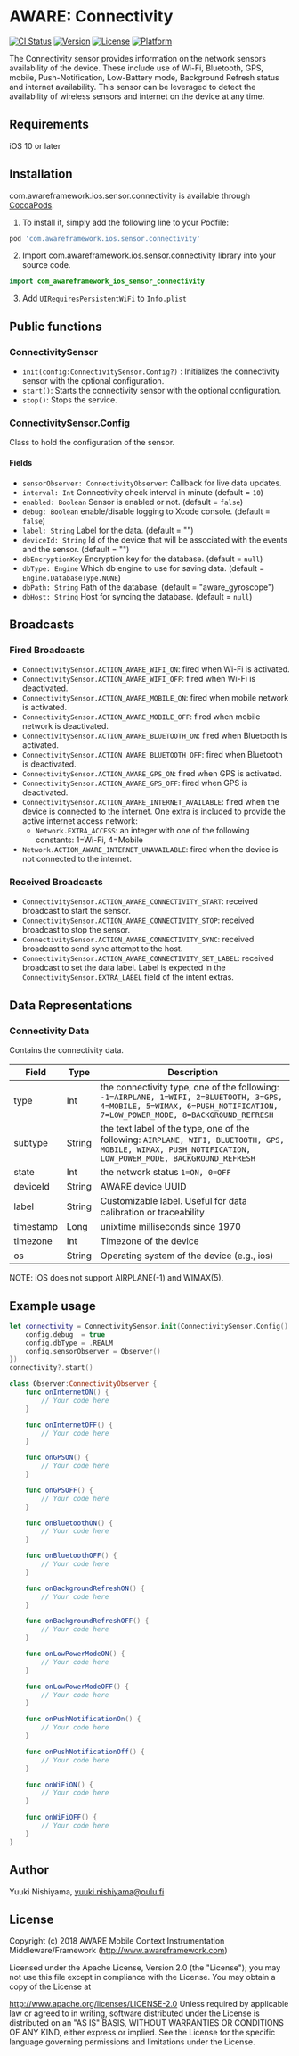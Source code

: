 # AWARE: Connectivity

[![CI Status](https://img.shields.io/travis/awareframework/com.awareframework.ios.sensor.connectivity.svg?style=flat)](https://travis-ci.org/awareframework/com.awareframework.ios.sensor.connectivity)
[![Version](https://img.shields.io/cocoapods/v/com.awareframework.ios.sensor.connectivity.svg?style=flat)](https://cocoapods.org/pods/com.awareframework.ios.sensor.connectivity)
[![License](https://img.shields.io/cocoapods/l/com.awareframework.ios.sensor.connectivity.svg?style=flat)](https://cocoapods.org/pods/com.awareframework.ios.sensor.connectivity)
[![Platform](https://img.shields.io/cocoapods/p/com.awareframework.ios.sensor.connectivity.svg?style=flat)](https://cocoapods.org/pods/com.awareframework.ios.sensor.connectivity)

The Connectivity sensor provides information on the network sensors availability of the device. These include use of Wi-Fi, Bluetooth, GPS, mobile, Push-Notification, Low-Battery mode, Background Refresh status and internet availability. This sensor can be leveraged to detect the availability of wireless sensors and internet on the device at any time. 

## Requirements
iOS 10 or later

## Installation

com.awareframework.ios.sensor.connectivity is available through [CocoaPods](https://cocoapods.org).

1. To install it, simply add the following line to your Podfile:
```ruby
pod 'com.awareframework.ios.sensor.connectivity'
```

2. Import com.awareframework.ios.sensor.connectivity library into your source code.
```swift
import com_awareframework_ios_sensor_connectivity
```

3.  Add `UIRequiresPersistentWiFi` to `Info.plist`


## Public functions

### ConnectivitySensor

+ `init(config:ConnectivitySensor.Config?)` : Initializes the connectivity sensor with the optional configuration.
+ `start()`: Starts the connectivity sensor with the optional configuration.
+ `stop()`: Stops the service.

### ConnectivitySensor.Config

Class to hold the configuration of the sensor.

#### Fields
+ `sensorObserver: ConnectivityObserver`: Callback for live data updates.
+ `interval: Int` Connectivity check interval in minute (default = `10`)
+ `enabled: Boolean` Sensor is enabled or not. (default = `false`)
+ `debug: Boolean` enable/disable logging to Xcode console. (default = `false`)
+ `label: String` Label for the data. (default = "")
+ `deviceId: String` Id of the device that will be associated with the events and the sensor. (default = "")
+ `dbEncryptionKey` Encryption key for the database. (default = `null`)
+ `dbType: Engine` Which db engine to use for saving data. (default = `Engine.DatabaseType.NONE`)
+ `dbPath: String` Path of the database. (default = "aware_gyroscope")
+ `dbHost: String` Host for syncing the database. (default = `null`)

## Broadcasts

### Fired Broadcasts

+ `ConnectivitySensor.ACTION_AWARE_WIFI_ON`: fired when Wi-Fi is activated.
+ `ConnectivitySensor.ACTION_AWARE_WIFI_OFF`: fired when Wi-Fi is deactivated.
+ `ConnectivitySensor.ACTION_AWARE_MOBILE_ON`: fired when mobile network is activated.
+ `ConnectivitySensor.ACTION_AWARE_MOBILE_OFF`: fired when mobile network is deactivated.
+ `ConnectivitySensor.ACTION_AWARE_BLUETOOTH_ON`: fired when Bluetooth is activated.
+ `ConnectivitySensor.ACTION_AWARE_BLUETOOTH_OFF`: fired when Bluetooth is deactivated.
+ `ConnectivitySensor.ACTION_AWARE_GPS_ON`: fired when GPS is activated.
+ `ConnectivitySensor.ACTION_AWARE_GPS_OFF`: fired when GPS is deactivated.
+ `ConnectivitySensor.ACTION_AWARE_INTERNET_AVAILABLE`: fired when the device is connected to the internet. One extra is included to provide the active internet access network:
  + `Network.EXTRA_ACCESS`: an integer with one of the following constants: 1=Wi-Fi, 4=Mobile
+ `Network.ACTION_AWARE_INTERNET_UNAVAILABLE`: fired when the device is not connected to the internet.

### Received Broadcasts

+ `ConnectivitySensor.ACTION_AWARE_CONNECTIVITY_START`: received broadcast to start the sensor.
+ `ConnectivitySensor.ACTION_AWARE_CONNECTIVITY_STOP`: received broadcast to stop the sensor.
+ `ConnectivitySensor.ACTION_AWARE_CONNECTIVITY_SYNC`: received broadcast to send sync attempt to the host.
+ `ConnectivitySensor.ACTION_AWARE_CONNECTIVITY_SET_LABEL`: received broadcast to set the data label. Label is expected in the `ConnectivitySensor.EXTRA_LABEL` field of the intent extras.

## Data Representations

### Connectivity Data

Contains the connectivity data.

| Field     | Type   | Description                                                                                         |
| --------- | ------ | --------------------------------------------------------------------------------------------------- |
| type      | Int    | the connectivity type, one of the following: `-1=AIRPLANE, 1=WIFI, 2=BLUETOOTH, 3=GPS, 4=MOBILE, 5=WIMAX, 6=PUSH_NOTIFICATION, 7=LOW_POWER_MODE, 8=BACKGROUND_REFRESH` |
| subtype   | String | the text label of the type, one of the following: `AIRPLANE, WIFI, BLUETOOTH, GPS, MOBILE, WIMAX, PUSH_NOTIFICATION, LOW_POWER_MODE, BACKGROUND_REFRESH`   |
| state     | Int    | the network status `1=ON, 0=OFF`                                                                    |
| deviceId  | String | AWARE device UUID                                                                                   |
| label     | String | Customizable label. Useful for data calibration or traceability                                     |
| timestamp | Long   | unixtime milliseconds since 1970                                                                    |
| timezone  | Int    | Timezone of the device                                                |
| os        | String | Operating system of the device (e.g., ios)                                                        |

NOTE: iOS does not support AIRPLANE(-1) and WIMAX(5).

## Example usage
```swift
let connectivity = ConnectivitySensor.init(ConnectivitySensor.Config().apply{config in
    config.debug  = true
    config.dbType = .REALM
    config.sensorObserver = Observer()
})
connectivity?.start()
```

```swift
class Observer:ConnectivityObserver {
    func onInternetON() {
        // Your code here
    }

    func onInternetOFF() {
        // Your code here
    }

    func onGPSON() {
        // Your code here
    }

    func onGPSOFF() {
        // Your code here
    }

    func onBluetoothON() {
        // Your code here
    }

    func onBluetoothOFF() {
        // Your code here
    }

    func onBackgroundRefreshON() {
        // Your code here
    }

    func onBackgroundRefreshOFF() {
        // Your code here
    }

    func onLowPowerModeON() {
        // Your code here
    }

    func onLowPowerModeOFF() {
        // Your code here
    }

    func onPushNotificationOn() {
        // Your code here
    }

    func onPushNotificationOff() {
        // Your code here
    }

    func onWiFiON() {
        // Your code here
    }

    func onWiFiOFF() {
        // Your code here
    }
}
```

## Author

Yuuki Nishiyama, yuuki.nishiyama@oulu.fi

## License

Copyright (c) 2018 AWARE Mobile Context Instrumentation Middleware/Framework (http://www.awareframework.com)

Licensed under the Apache License, Version 2.0 (the "License"); you may not use this file except in compliance with the License. You may obtain a copy of the License at

http://www.apache.org/licenses/LICENSE-2.0 Unless required by applicable law or agreed to in writing, software distributed under the License is distributed on an "AS IS" BASIS, WITHOUT WARRANTIES OR CONDITIONS OF ANY KIND, either express or implied. See the License for the specific language governing permissions and limitations under the License.
